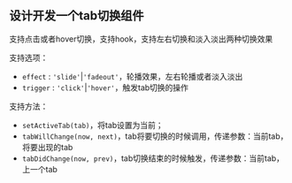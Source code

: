 ## 设计开发一个tab切换组件

支持点击或者hover切换，支持hook，支持左右切换和淡入淡出两种切换效果

支持选项：
* `effect` : `'slide'`|`'fadeout'`，轮播效果，左右轮播或者淡入淡出
* `trigger` : `'click'`|`'hover'`，触发tab切换的操作

支持方法：
* `setActiveTab(tab)`，将tab设置为当前；
* `tabWillChange(now, next)`，tab将要切换的时候调用，传递参数：当前tab，将要出现的tab
* `tabDidChange(now, prev)`，tab切换结束的时候触发，传递参数：当前tab，上一个tab